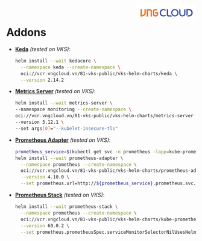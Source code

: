 <div style="float: right;"><img src="../images/01.png" width="160px" /></div><br>


# Addons
- **[Keda](https://keda.sh/)** _(tested on VKS)_:
  ```bash
  helm install --wait kedacore \
    --namespace keda --create-namespace \
    oci://vcr.vngcloud.vn/81-vks-public/vks-helm-charts/keda \
    --version 2.14.2
  ```

- **[Metrics Server](https://github.com/kubernetes-sigs/metrics-server)** _(tested on VKS)_:
  ```bash
  helm install --wait metrics-server \
  --namespace monitoring --create-namespace \
  oci://vcr.vngcloud.vn/81-vks-public/vks-helm-charts/metrics-server \
  --version 3.12.1 \
  --set args[0]="--kubelet-insecure-tls"
  ```

- **[Prometheus Adapter](https://github.com/kubernetes-sigs/prometheus-adapter)** _(tested on VKS)_:
  ```bash
  prometheus_service=$(kubectl get svc -n prometheus -lapp=kube-prometheus-stack-prometheus -ojsonpath='{range .items[*]}{.metadata.name}{"\n"}{end}')
  helm install --wait prometheus-adapter \
    --namespace prometheus --create-namespace \
    oci://vcr.vngcloud.vn/81-vks-public/vks-helm-charts/prometheus-adapter \
    --version 4.10.0 \
    --set prometheus.url=http://${prometheus_service}.prometheus.svc.cluster.local
  ```

- **[Prometheus Stack](https://github.com/prometheus-community/helm-charts/tree/main/charts/kube-prometheus-stack)** _(tested on VKS)_:
  ```bash
  helm install --wait prometheus-stack \
    --namespace prometheus --create-namespace \
    oci://vcr.vngcloud.vn/81-vks-public/vks-helm-charts/kube-prometheus-stack \
    --version 60.0.2 \
    --set prometheus.prometheusSpec.serviceMonitorSelectorNilUsesHelmValues=false
  ```